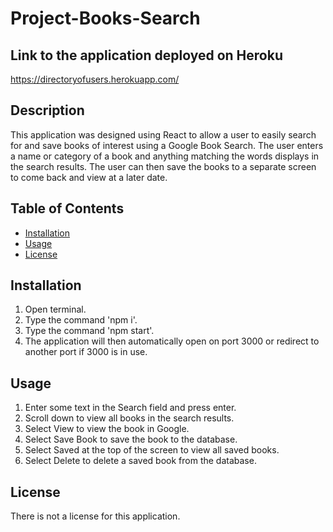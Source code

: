 # Project-Books-Search

## Link to the application deployed on Heroku

https://directoryofusers.herokuapp.com/

## Description 
This application was designed using React to allow a user to easily search for and save books of interest using a Google Book Search. The user enters a name or category of a book and anything matching the words displays in the search results. The user can then save the books to a separate screen to come back and view at a later date.


## Table of Contents 
* [Installation](#installation) 
* [Usage](#usage) 
* [License](#license) 
 
## Installation 
1. Open terminal.
2. Type the command 'npm i'.
3. Type the command 'npm start'.
4. The application will then automatically open on port 3000 or redirect to another port if 3000 is in use.
 
## Usage 
1. Enter some text in the Search field and press enter.
2. Scroll down to view all books in the search results.
3. Select View to view the book in Google.
4. Select Save Book to save the book to the database.
5. Select Saved at the top of the screen to view all saved books.
6. Select Delete to delete a saved book from the database.
 
## License 
There is not a license for this application. 